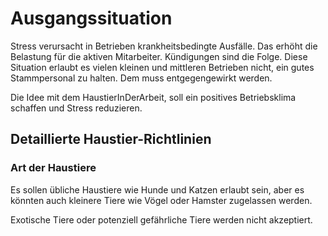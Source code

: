 # Ausgangssituation

Stress verursacht in Betrieben krankheitsbedingte Ausfälle. Das erhöht die Belastung für die aktiven Mitarbeiter. 
Kündigungen sind die Folge. 
Diese Situation erlaubt es vielen kleinen und mittleren Betrieben nicht, ein gutes Stammpersonal zu halten. 
Dem muss entgegengewirkt werden. 

Die Idee mit dem HaustierInDerArbeit, soll ein positives Betriebsklima schaffen und Stress reduzieren. 


## Detaillierte Haustier-Richtlinien

### Art der Haustiere 
Es sollen übliche Haustiere wie Hunde und Katzen erlaubt sein, aber es könnten auch kleinere Tiere wie Vögel oder Hamster zugelassen werden. 

Exotische Tiere oder potenziell gefährliche Tiere werden nicht akzeptiert.





